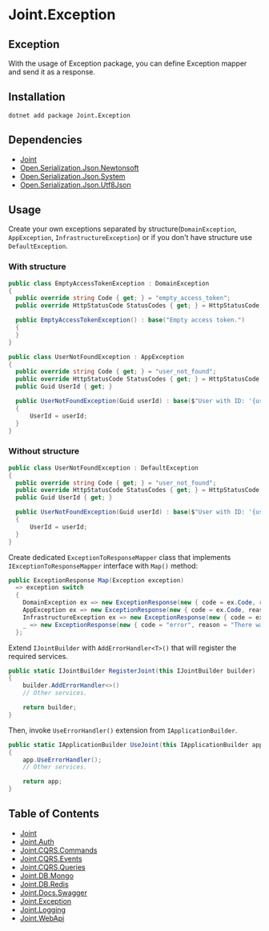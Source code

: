 # Joint.Exception

## Exception

With the usage of Exception package, you can define Exception mapper and send it as a response.

## Installation

```
dotnet add package Joint.Exception
```

## Dependencies

- [Joint](https://www.nuget.org/packages/Joint/)
- [Open.Serialization.Json.Newtonsoft](https://www.nuget.org/packages/Open.Serialization.Json.Newtonsoft/)
- [Open.Serialization.Json.System](https://www.nuget.org/packages/Open.Serialization.Json.System/)
- [Open.Serialization.Json.Utf8Json](https://www.nuget.org/packages/Open.Serialization.Json.Utf8Json/)

## Usage

Create your own exceptions separated by structure(`DomainException`, `AppException`, `InfrastructureException`) or if you don't have structure use `DefaultException`.

### With structure

```c#
public class EmptyAccessTokenException : DomainException
{
  public override string Code { get; } = "empty_access_token";
  public override HttpStatusCode StatusCodes { get; } = HttpStatusCode.BadRequest;

  public EmptyAccessTokenException() : base("Empty access token.")
  {
  }
}
```

```c#
public class UserNotFoundException : AppException
{
  public override string Code { get; } = "user_not_found";
  public override HttpStatusCode StatusCodes { get; } = HttpStatusCode.NotFound;
  public Guid UserId { get; }

  public UserNotFoundException(Guid userId) : base($"User with ID: '{userId}' was not found.")
  {
      UserId = userId;
  }
}
```

### Without structure

```c#
public class UserNotFoundException : DefaultException
{
  public override string Code { get; } = "user_not_found";
  public override HttpStatusCode StatusCodes { get; } = HttpStatusCode.NotFound;
  public Guid UserId { get; }

  public UserNotFoundException(Guid userId) : base($"User with ID: '{userId}' was not found.")
  {
      UserId = userId;
  }
}
```

Create dedicated `ExceptionToResponseMapper` class that implements `IExceptionToResponseMapper` interface with `Map()` method:

```c#
public ExceptionResponse Map(Exception exception)
  => exception switch
  {
    DomainException ex => new ExceptionResponse(new { code = ex.Code, reason = ex.Message }, ex.StatusCodes),
    AppException ex => new ExceptionResponse(new { code = ex.Code, reason = ex.Message }, ex.StatusCodes),
    InfrastructureException ex => new ExceptionResponse(new { code = ex.Code, reason = ex.Message }, ex.StatusCodes),
    _ => new ExceptionResponse(new { code = "error", reason = "There was an error." }, HttpStatusCode.BadRequest)
  };
```

Extend `IJointBuilder` with `AddErrorHandler<T>()` that will register the required services.

```c#
public static IJointBuilder RegisterJoint(this IJointBuilder builder)
{
    builder.AddErrorHandler<>()
    // Other services.

    return builder;
}
```

Then, invoke `UseErrorHandler()` extension from `IApplicationBuilder`.

```c#
public static IApplicationBuilder UseJoint(this IApplicationBuilder app)
{
    app.UseErrorHandler();
    // Other services.

    return app;
}
```

## Table of Contents

- [Joint](https://github.com/flapek/Joint)
- [Joint.Auth](https://github.com/flapek/Joint.Auth)
- [Joint.CQRS.Commands](https://github.com/flapek/Joint.CQRS.Commands)
- [Joint.CQRS.Events](https://github.com/flapek/Joint.CQRS.Events)
- [Joint.CQRS.Queries](https://github.com/flapek/Joint.CQRS.Queries)
- [Joint.DB.Mongo](https://github.com/flapek/Joint.DB.Mongo)
- [Joint.DB.Redis](https://github.com/flapek/Joint.DB.Redis)
- [Joint.Docs.Swagger](https://github.com/flapek/Joint.Docs.Swagger)
- [Joint.Exception](https://github.com/flapek/Joint.Exception)
- [Joint.Logging](https://github.com/flapek/Joint.Logging)
- [Joint.WebApi](https://github.com/flapek/Joint.WebApi)
